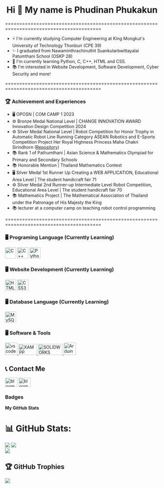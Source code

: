 <div align="center">
  <h1>Hi 👋 My name is Phudinan Phukakun</h1>    
</div>

========================================================================================

* ⚡ I'm currently studying Computer Engineering at King Mongkut's University of Technology Thonburi (CPE 39)<br>
* ✨ I graduated from Nawaminthrachinuthit Suankularbwittayalai Patumthani School (OSKP 28)<br>
* 🌱 I'm currently learning Python, C, C++, HTML and CSS.<br>
* 📚 I'm interested in Website Development, Software Development, Cyber Security and more!<br>

========================================================================================

### 🏆 Achievement and Experiences

* 🖥 OPOSN | COM CAMP 1 2023
* ⚙ Bronze Medal National Level | CHANGE INNOVATION AWARD Innovation Design Competition 2024
* ⚙ Silver Medal National Level | Robot Competition for Honor Trophy in Automatic Robot Line Running Category ASEAN Robotics and E-Sports Competition Project Her Royal Highness Princess Maha Chakri Sirindhorn ([Repository](https://github.com/jaypupu2006/Line-Fast-Robot))
* 📚 Rank 1 of Pathumthani | Asian Science & Mathematics Olympiad for Primary and Secondary Schools
* 📚 Honorable Mention | Thailand Mathematics Contest
* 🖥 Silver Medal 1st Runner Up Creating a WEB APPLICATION, Educational Area Level | The student handicraft fair 71
* ⚙ Silver Medal 2nd Runner-up Intermediate Level Robot Competition, Educational Area Level | The student handicraft fair 70
* 📚 Mathematics Project | The Mathematical Association of Thailand under the Patronage of His Majesty the King
* 📚 lecturer at a computer camp on teaching robot control programming

========================================================================================

### 🖥 Programing Language (Currently Learning)

<p align="left">
<a href="https://docs.microsoft.com/en-us/cpp/?view=msvc-170" target="_blank" rel="noreferrer"><img src="https://raw.githubusercontent.com/danielcranney/readme-generator/main/public/icons/skills/c-colored.svg" width="36" height="36" alt="C" /></a>
<a href="https://docs.microsoft.com/en-us/cpp/?view=msvc-170" target="_blank" rel="noreferrer"><img src="https://raw.githubusercontent.com/danielcranney/readme-generator/main/public/icons/skills/cplusplus-colored.svg" width="36" height="36" alt="C++" /></a>
<a href="https://www.python.org/" target="_blank" rel="noreferrer"><img src="https://raw.githubusercontent.com/danielcranney/readme-generator/main/public/icons/skills/python-colored.svg" width="36" height="36" alt="Python" /></a>
</p>

### 🖥 Website Development (Currently Learning)
<a href="https://developer.mozilla.org/en-US/docs/Glossary/HTML5" target="_blank" rel="noreferrer"><img src="https://raw.githubusercontent.com/danielcranney/readme-generator/main/public/icons/skills/html5-colored.svg" width="36" height="36" alt="HTML5" /></a>
<a href="https://www.w3.org/TR/CSS/#css" target="_blank" rel="noreferrer"><img src="https://raw.githubusercontent.com/danielcranney/readme-generator/main/public/icons/skills/css3-colored.svg" width="36" height="36" alt="CSS3" /></a>

### 🖥 Database Language (Currently Learning)
<a href="https://www.mysql.com/" target="_blank" rel="noreferrer"><img src="https://raw.githubusercontent.com/danielcranney/readme-generator/main/public/icons/skills/mysql-colored.svg" width="36" height="36" alt="MySQL" /></a>

### 🖥 Software & Tools

<a href="https://code.visualstudio.com/" target="_blank" rel="noreferrer">
  <img src="https://cdn.worldvectorlogo.com/logos/visual-studio-code-1.svg" alt="vscode" width="40" height="40"/>
</a>
<a href="https://www.apachefriends.org/index.html" target="_blank" rel="noreferrer">
  <img src="https://www.apachefriends.org/images/xampp-logo-ac950edf.svg" width="60" height="36" alt="XAMPP"/>
</a><a href="https://www.solidworks.com/" target="_blank" rel="noreferrer">
  <img src="https://cdn.worldvectorlogo.com/logos/solidworks.svg" width="80" height="36" alt="SOLIDWORKS" />
</a>
<a href="https://www.arduino.cc/" target="_blank" rel="noreferrer">
  <img src="https://cdn.worldvectorlogo.com/logos/arduino-1.svg" width="40" height="40" alt="Arduino" />
</a>

<h2 align="left"> 📞 Contact Me</h2>
<p align="left">
<a href="https://fb.com/phuu.dinun" target="blank"><img align="center" src="https://raw.githubusercontent.com/rahuldkjain/github-profile-readme-generator/master/src/images/icons/Social/facebook.svg" alt="bloom.nakrub" height="30" width="40" /></a>
<a href="https://instagram.com/jxy_pupu" target="blank"><img align="center" src="https://raw.githubusercontent.com/rahuldkjain/github-profile-readme-generator/master/src/images/icons/Social/instagram.svg" alt="bloom.wrls" height="30" width="40" /></a>
</p>


### Badges

<b>My GitHub Stats</b>

# 📊 GitHub Stats:
![](https://github-readme-stats.vercel.app/api?username=jaypupu2006&theme=dark&hide_border=false&include_all_commits=false&count_private=false)
![](https://nirzak-streak-stats.vercel.app/?user=jaypupu2006&theme=dark&hide_border=false)<br/>
![](https://github-readme-stats.vercel.app/api/top-langs/?username=jaypupu2006&theme=dark&hide_border=false&include_all_commits=false&count_private=false&layout=compact)

## 🏆 GitHub Trophies
![](https://github-profile-trophy.vercel.app/?username=jaypupu2006&theme=radical&no-frame=false&no-bg=true&margin-w=4)

<!-- Proudly created with GPRM ( https://gprm.itsvg.in ) -->
